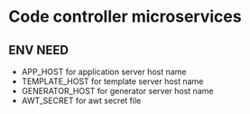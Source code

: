 # Code controller microservices
## ENV NEED
- APP_HOST for application server host name
- TEMPLATE_HOST for template server host name
- GENERATOR_HOST for generator server host name
- AWT_SECRET for awt secret file
